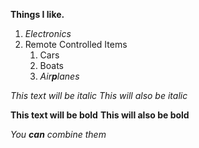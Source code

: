 **Things I like.**
  1. *Electronics*
1. Remote Controlled Items 
   1. Cars
   2. Boats
   3. *Air**p**lanes*

*This text will be italic*
_This will also be italic_

**This text will be bold**
__This will also be bold__

_You **can** combine them_

